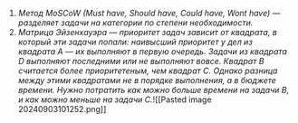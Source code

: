 1. *Метод MoSCoW (Must have, Should have, Could have, Wont have) — разделяет задачи на категории по степени необходимости.*
2. *Матрица Эйзенхауэра — приоритет задач зависит от квадрата, в который эти задачи попали: наивысший приоритет у дел из квадрата А — их выполняют в первую очередь. Задачи из квадрата D выполняют последними или не выполняют вовсе. Квадрат B считается более приоритетеным, чем квадрат C. Однако разница между этими квадратами не в порядке выполнения, а в бюджете времени. Нужно потратить как можно больше времени на задачи B, и как можно меньше на задачи C.*![[Pasted image 20240903101252.png]]